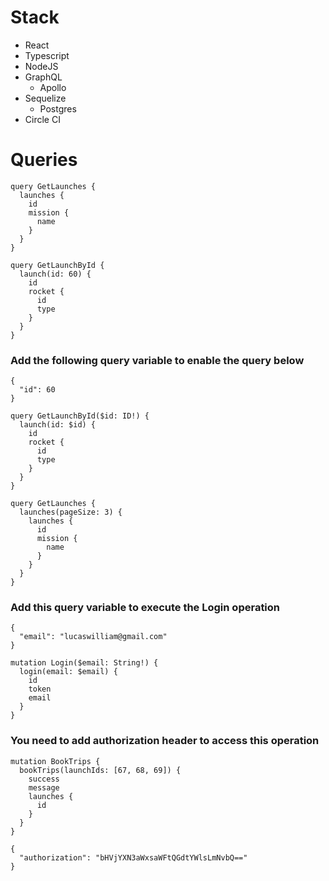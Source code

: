 # Stack

* React
* Typescript
* NodeJS
* GraphQL
  * Apollo
* Sequelize
  * Postgres
* Circle CI


# Queries

```
query GetLaunches {
  launches {
    id
    mission {
      name
    }
  }
}
```

```
query GetLaunchById {
  launch(id: 60) {
    id
    rocket {
      id
      type
    }
  }
}
```

### Add the following query variable to enable the query below

```
{
  "id": 60
}
```

```
query GetLaunchById($id: ID!) {
  launch(id: $id) {
    id
    rocket {
      id
      type
    }
  }
}
```

```
query GetLaunches {
  launches(pageSize: 3) {
    launches {
      id
      mission {
        name
      }
    }
  }
}
```


### Add this query variable to execute the Login operation
```
{
  "email": "lucaswilliam@gmail.com"
}
```

```
mutation Login($email: String!) {
  login(email: $email) {
    id
    token
    email
  }
}
```

### You need to add authorization header to access this operation

```
mutation BookTrips {
  bookTrips(launchIds: [67, 68, 69]) {
    success
    message
    launches {
      id
    }
  }
}
```

```
{
  "authorization": "bHVjYXN3aWxsaWFtQGdtYWlsLmNvbQ=="
}
```